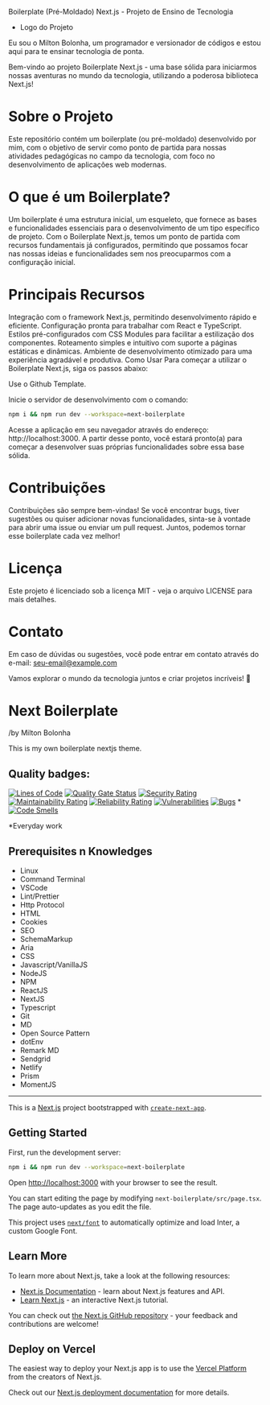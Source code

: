Boilerplate (Pré-Moldado) Next.js - Projeto de Ensino de Tecnologia

- Logo do Projeto

Eu sou o Milton Bolonha, um programador e versionador de códigos e estou aqui para te ensinar tecnologia de ponta.

Bem-vindo ao projeto Boilerplate Next.js - uma base sólida para iniciarmos nossas aventuras no mundo da tecnologia, utilizando a poderosa biblioteca Next.js!

# Sobre o Projeto

Este repositório contém um boilerplate (ou pré-moldado) desenvolvido por mim, com o objetivo de servir como ponto de partida para nossas atividades pedagógicas no campo da tecnologia, com foco no desenvolvimento de aplicações web modernas.

# O que é um Boilerplate?

Um boilerplate é uma estrutura inicial, um esqueleto, que fornece as bases e funcionalidades essenciais para o desenvolvimento de um tipo específico de projeto. Com o Boilerplate Next.js, temos um ponto de partida com recursos fundamentais já configurados, permitindo que possamos focar nas nossas ideias e funcionalidades sem nos preocuparmos com a configuração inicial.

# Principais Recursos

Integração com o framework Next.js, permitindo desenvolvimento rápido e eficiente.
Configuração pronta para trabalhar com React e TypeScript.
Estilos pré-configurados com CSS Modules para facilitar a estilização dos componentes.
Roteamento simples e intuitivo com suporte a páginas estáticas e dinâmicas.
Ambiente de desenvolvimento otimizado para uma experiência agradável e produtiva.
Como Usar
Para começar a utilizar o Boilerplate Next.js, siga os passos abaixo:

Use o Github Template.

Inicie o servidor de desenvolvimento com o comando:

```bash
npm i && npm run dev --workspace=next-boilerplate
```

Acesse a aplicação em seu navegador através do endereço: http://localhost:3000.
A partir desse ponto, você estará pronto(a) para começar a desenvolver suas próprias funcionalidades sobre essa base sólida.

# Contribuições

Contribuições são sempre bem-vindas! Se você encontrar bugs, tiver sugestões ou quiser adicionar novas funcionalidades, sinta-se à vontade para abrir uma issue ou enviar um pull request. Juntos, podemos tornar esse boilerplate cada vez melhor!

# Licença

Este projeto é licenciado sob a licença MIT - veja o arquivo LICENSE para mais detalhes.

# Contato

Em caso de dúvidas ou sugestões, você pode entrar em contato através do e-mail: seu-email@example.com

Vamos explorar o mundo da tecnologia juntos e criar projetos incríveis! 🚀

# Next Boilerplate

/by Milton Bolonha

This is my own boilerplate nextjs theme.

## Quality badges:

[![Lines of Code](https://sonarcloud.io/api/project_badges/measure?project=miltonbolonha_next-boilerplate&metric=ncloc)](https://sonarcloud.io/summary/new_code?id=miltonbolonha_next-boilerplate) [![Quality Gate Status](https://sonarcloud.io/api/project_badges/measure?project=miltonbolonha_next-boilerplate&metric=alert_status)](https://sonarcloud.io/summary/new_code?id=miltonbolonha_next-boilerplate) [![Security Rating](https://sonarcloud.io/api/project_badges/measure?project=miltonbolonha_next-boilerplate&metric=security_rating)](https://sonarcloud.io/summary/new_code?id=miltonbolonha_next-boilerplate) [![Maintainability Rating](https://sonarcloud.io/api/project_badges/measure?project=miltonbolonha_next-boilerplate&metric=sqale_rating)](https://sonarcloud.io/summary/new_code?id=miltonbolonha_next-boilerplate) [![Reliability Rating](https://sonarcloud.io/api/project_badges/measure?project=miltonbolonha_next-boilerplate&metric=reliability_rating)](https://sonarcloud.io/summary/new_code?id=miltonbolonha_next-boilerplate) [![Vulnerabilities](https://sonarcloud.io/api/project_badges/measure?project=miltonbolonha_next-boilerplate&metric=vulnerabilities)](https://sonarcloud.io/summary/new_code?id=miltonbolonha_next-boilerplate) [![Bugs](https://sonarcloud.io/api/project_badges/measure?project=miltonbolonha_next-boilerplate&metric=bugs)](https://sonarcloud.io/summary/new_code?id=miltonbolonha_next-boilerplate) \*[![Code Smells](https://sonarcloud.io/api/project_badges/measure?project=miltonbolonha_next-boilerplate&metric=code_smells)](https://sonarcloud.io/summary/new_code?id=miltonbolonha_next-boilerplate)

\*Everyday work

## Prerequisites n Knowledges

- Linux
- Command Terminal
- VSCode
- Lint/Prettier
- Http Protocol
- HTML
- Cookies
- SEO
- SchemaMarkup
- Aria
- CSS
- Javascript/VanillaJS
- NodeJS
- NPM
- ReactJS
- NextJS
- Typescript
- Git
- MD
- Open Source Pattern
- dotEnv
- Remark MD
- Sendgrid
- Netlify
- Prism
- MomentJS

---

This is a [Next.js](https://nextjs.org/) project bootstrapped with [`create-next-app`](https://github.com/vercel/next.js/tree/canary/packages/create-next-app).

## Getting Started

First, run the development server:

```bash
npm i && npm run dev --workspace=next-boilerplate
```

Open [http://localhost:3000](http://localhost:3000) with your browser to see the result.

You can start editing the page by modifying `next-boilerplate/src/page.tsx`. The page auto-updates as you edit the file.

This project uses [`next/font`](https://nextjs.org/docs/basic-features/font-optimization) to automatically optimize and load Inter, a custom Google Font.

## Learn More

To learn more about Next.js, take a look at the following resources:

- [Next.js Documentation](https://nextjs.org/docs) - learn about Next.js features and API.
- [Learn Next.js](https://nextjs.org/learn) - an interactive Next.js tutorial.

You can check out [the Next.js GitHub repository](https://github.com/vercel/next.js/) - your feedback and contributions are welcome!

## Deploy on Vercel

The easiest way to deploy your Next.js app is to use the [Vercel Platform](https://vercel.com/new?utm_medium=default-template&filter=next.js&utm_source=create-next-app&utm_campaign=create-next-app-readme) from the creators of Next.js.

Check out our [Next.js deployment documentation](https://nextjs.org/docs/deployment) for more details.
